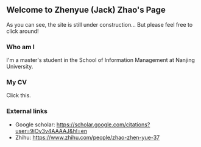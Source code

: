 ## Welcome to Zhenyue (Jack) Zhao's Page

As you can see, the site is still under construction...
But please feel free to click around!

### Who am I

I'm a master's student in the School of Information Management at Nanjing University. 


### My CV

Click this.

### External links

- Google scholar: https://scholar.google.com/citations?user=9jOy3v4AAAAJ&hl=en
- Zhihu: https://www.zhihu.com/people/zhao-zhen-yue-37
